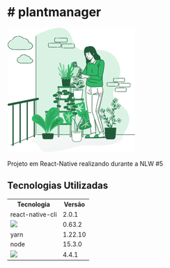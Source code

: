 
<h1># plantmanager</h1>

<img src="https://github.com/andresgmachado/plantmanager/blob/main/src/assets/watering.png" alt="bkg"/>
<p>Projeto em React-Native realizando durante a NLW #5</p>


</head>
<body>

<h2>Tecnologias Utilizadas</h2>

<table>
  <tr>
    <th>Tecnologia</th>
    <th>Versão</th>
  </tr>
  <tr>
    <td>react-native-cli</td>
    <td>2.0.1</td>
  </tr>
  <tr>
    <td><img src="https://img.shields.io/badge/-ReactJs-61DAFB?logo=react&logoColor=white&logoWidth=30" /></td>
    <td>0.63.2</td>
  </tr>
    <tr>
    <td>yarn</td>
    <td>1.22.10</td>
  </tr>
      <tr>
    <td>node</td>
    <td>15.3.0</td>
  </tr>
        <tr>
    <td><img src="https://play-lh.googleusercontent.com/algsmuhitlyCU_Yy3IU7-7KYIhCBwx5UJG4Bln-hygBjjlUVCiGo1y8W5JNqYm9WW3s=s180-rw"/></td>
    <td>4.4.1</td>
  </tr>
  

</table>
